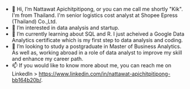 - 👋 Hi, I’m Nattawat Apichitpitipong, or you can me call me shortly "Kik". I'm from Thailand. I'm senior logistics cost analyst at Shopee Epress (Thailand) Co.,Ltd.
- 👀 I’m interested in data analysis and startup.
- 🌱 I’m currently learning about SQL and R. I just acheived a Google Data Analytics certificate which is my first step to data analysis and coding.
- 💞️ I’m looking to study a postgraduate in Master of Business Analytics. As well as, working abroad in a role of data analyst to improve my skill and enhance my career path.
- 📫 If you would like to know more about me, you can reach me on LinkedIn > https://www.linkedin.com/in/nattawat-apichitpitipong-bb164b20b/.

<!---
NattawatApi/NattawatApi is a ✨ special ✨ repository because its `README.md` (this file) appears on your GitHub profile.
You can click the Preview link to take a look at your changes.
--->
